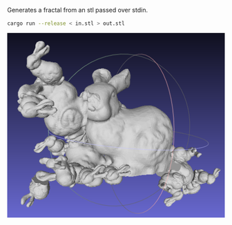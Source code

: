 Generates a fractal from an stl passed over stdin.

```bash
cargo run --release < in.stl > out.stl
```

![example](./img/example.png)
